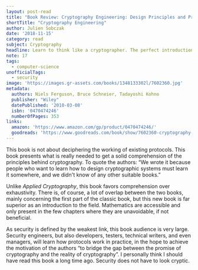 ```yaml
---
layout: post-read
title: "Book Review: Cryptography Engineering: Design Principles and Practical Applications"
shortTitle: "Cryptography Engineering"
author: Julien Sobczak
date: '2018-11-15'
category: read
subject: Cryptography
headline: Learn to think like a cryptographer. The perfect introduction.
note: 17
tags:
  - computer-science
unofficialTags:
  - security
image: 'https://images.gr-assets.com/books/1348133302l/7602360.jpg'
metadata:
  authors: Niels Ferguson, Bruce Schneier, Tadayoshi Kohno
  publisher: "Wiley"
  datePublished: '2010-03-08'
  isbn: '0470474246'
  numberOfPages: 353
links:
  amazon: 'https://www.amazon.com/gp/product/0470474246/'
  goodreads: 'https://www.goodreads.com/book/show/7602360-cryptography-engineering'
---
```


This book is not about deciphering the working of existing protocols. This book presents what is really needed to get a solid comprehension of the principles behind cryptography. To quote the authors: “We wrote it because people who want to learn how to design cryptographic systems must learn it somewhere, and we didn't know of any other suitable books.”

Unlike *Applied Cryptography*, this book favors comprehension over exhaustivity. There is, of course, a lot of overlap between the two books, mainly concerning the first part of the classic book, but this new book is far superior as an introduction to the field. Mathematics are accessible and only present in the few chapters where they are unavoidable, if not beneficial.

As security is defined by the weakest link, this book audience is very large. Security engineers, but also developers, testers, technical writers, and even managers, will learn how protocols work in practice, in the hope to achieve the motivation of the authors “to bridge the gap between the promise of cryptography and the reality of cryptography”. I personally think I should have read this book a long time ago. Security does not have to look cryptic.



